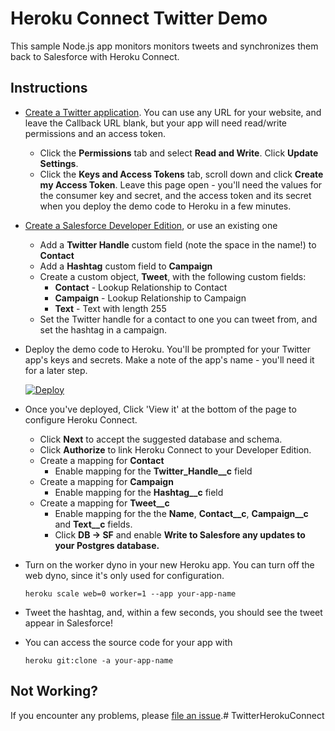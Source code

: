 Heroku Connect Twitter Demo
===========================

This sample Node.js app monitors monitors tweets and synchronizes them back to Salesforce with Heroku Connect.

Instructions
------------

* [Create a Twitter application](https://apps.twitter.com/app/new). You can use any URL for your website, and leave the Callback URL blank, but your app will need read/write permissions and an access token.
	* Click the **Permissions** tab and select **Read and Write**. Click **Update Settings**.
	* Click the **Keys and Access Tokens** tab, scroll down and click **Create my Access Token**. Leave this page open - you'll need the values for the consumer key and secret, and the access token and its secret when you deploy the demo code to Heroku in a few minutes.
* [Create a Salesforce Developer Edition](https://developer.salesforce.com/signup), or use an existing one
	* Add a **Twitter Handle** custom field (note the space in the name!) to **Contact**
	* Add a **Hashtag** custom field to **Campaign**
	* Create a custom object, **Tweet**, with the following custom fields:
		* **Contact** - Lookup Relationship to Contact
		* **Campaign** - Lookup Relationship to Campaign
		* **Text** - Text with length 255
	* Set the Twitter handle for a contact to one you can tweet from, and set the hashtag in a campaign.
* Deploy the demo code to Heroku. You'll be prompted for your Twitter app's keys and secrets. Make a note of the app's name - you'll need it for a later step.

	[![Deploy](https://www.herokucdn.com/deploy/button.png)](https://heroku.com/deploy)

* Once you've deployed, Click 'View it' at the bottom of the page to configure Heroku Connect.
	* Click **Next** to accept the suggested database and schema.
	* Click **Authorize** to link Heroku Connect to your Developer Edition.
	* Create a mapping for **Contact**
		* Enable mapping for the **Twitter_Handle__c** field
	* Create a mapping for **Campaign**
		* Enable mapping for the **Hashtag__c** field
	* Create a mapping for **Tweet__c**
		* Enable mapping for the the **Name**, **Contact__c**, **Campaign__c** and **Text__c** fields. 
		* Click **DB -> SF** and enable **Write to Salesfore any updates to your Postgres database.**
* Turn on the worker dyno in your new Heroku app. You can turn off the web dyno, since it's only used for configuration.

	`heroku scale web=0 worker=1 --app your-app-name`

* Tweet the hashtag, and, within a few seconds, you should see the tweet appear in Salesforce!
* You can access the source code for your app with

	`heroku git:clone -a your-app-name`

Not Working?
------------

If you encounter any problems, please [file an issue](https://github.com/metadaddy-sfdc/Heroku-Connect-Twitter-Demo/issues/new).# TwitterHerokuConnect
